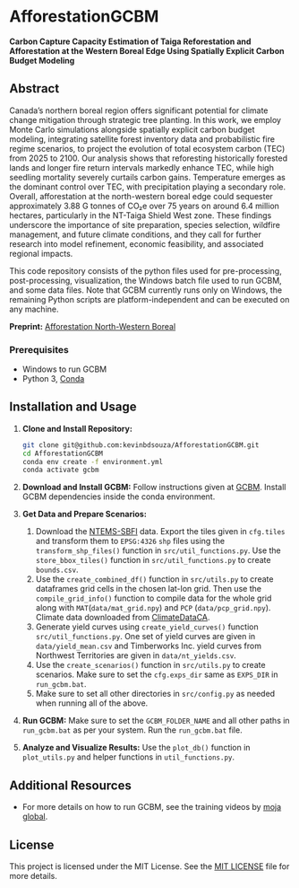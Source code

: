 # AfforestationGCBM
**Carbon Capture Capacity Estimation of Taiga Reforestation and Afforestation at the 
Western Boreal Edge Using Spatially Explicit Carbon Budget Modeling**

## Abstract
Canada’s northern boreal region offers significant potential for climate change mitigation through 
strategic tree planting. In this work, we employ Monte Carlo simulations alongside 
spatially explicit carbon budget modeling, integrating satellite forest inventory data 
and probabilistic fire regime scenarios, to project the evolution of total ecosystem 
carbon (TEC) from 2025 to 2100. Our analysis shows that reforesting historically 
forested lands and longer fire return intervals markedly enhance TEC, while high seedling 
mortality severely curtails carbon gains. Temperature emerges as the dominant control over TEC, 
with precipitation playing a secondary role. Overall, afforestation at the north-western 
boreal edge could sequester approximately 3.88 G tonnes of CO₂e over 75 years on around 
6.4 million hectares, particularly in the NT-Taiga Shield West zone. 
These findings underscore the importance of site preparation, species selection, 
wildfire management, and future climate conditions, and they call for further research 
into model refinement, economic feasibility, and associated regional impacts.

This code repository consists of the python files used for pre-processing, post-processing, 
visualization, the Windows batch file used to run GCBM, and some data files. 
Note that GCBM currently runs only on Windows, the remaining Python scripts are platform-independent 
and can be executed on any machine.

**Preprint:** [Afforestation North-Western Boreal](#)

### Prerequisites
- Windows to run GCBM 
- Python 3, [Conda](https://docs.conda.io/en/latest/) 

## Installation and Usage 

1. **Clone and Install Repository:**
   ```bash
   git clone git@github.com:kevinbdsouza/AfforestationGCBM.git
   cd AfforestationGCBM
   conda env create -f environment.yml
   conda activate gcbm
   ```
   
2. **Download and Install GCBM:** Follow instructions given at [GCBM](https://natural-resources.canada.ca/climate-change/climate-change-impacts-forests/generic-carbon-budget-model). 
   Install GCBM dependencies inside the conda environment. 

3. **Get Data and Prepare Scenarios:** 
   1. Download the [NTEMS-SBFI](https://opendata.nfis.org/mapserver/nfis-change_eng.html) data. 
      Export the tiles given in `cfg.tiles` and transform them to `EPSG:4326` `shp` files using 
      the `transform_shp_files()` function in `src/util_functions.py`. Use the 
      `store_bbox_tiles()` function in `src/util_functions.py` to create `bounds.csv`. 
   2. Use the `create_combined_df()` function in `src/utils.py` to create dataframes 
      grid cells in the chosen lat-lon grid. Then use the `compile_grid_info()` function
      to compile data for the whole grid along with `MAT`(`data/mat_grid.npy`) and 
      `PCP` (`data/pcp_grid.npy`). Climate data downloaded from [ClimateDataCA](https://climatedata.ca/download/?var=tg_mean).
   3. Generate yield curves using `create_yield_curves()` function `src/util_functions.py`. 
      One set of yield curves are given in `data/yield_mean.csv` and Timberworks Inc. 
      yield curves from Northwest Territories are given in `data/nt_yields.csv`. 
   3. Use the `create_scenarios()` function in `src/utils.py` to create scenarios. 
      Make sure to set the `cfg.exps_dir` same as `EXPS_DIR` in `run_gcbm.bat`. 
   4. Make sure to set all other directories in `src/config.py` as needed when 
      running all of the above. 

4. **Run GCBM:** Make sure to set the `GCBM_FOLDER_NAME` and all other paths 
   in `run_gcbm.bat` as per your system. Run the `run_gcbm.bat` file. 

5. **Analyze and Visualize Results:** Use the `plot_db()` function in `plot_utils.py` and 
   helper functions in `util_functions.py`. 

## Additional Resources
- For more details on how to run GCBM, see the training videos by [moja global](https://www.youtube.com/playlist?list=PL_WECUlMWiUmZYoPHNn6RnMSia5Naj5gE).

## License
This project is licensed under the MIT License. See the [MIT LICENSE](https://github.com/kevinbdsouza/AfforestationGCBM/blob/main/LICENSE) file for more details.
